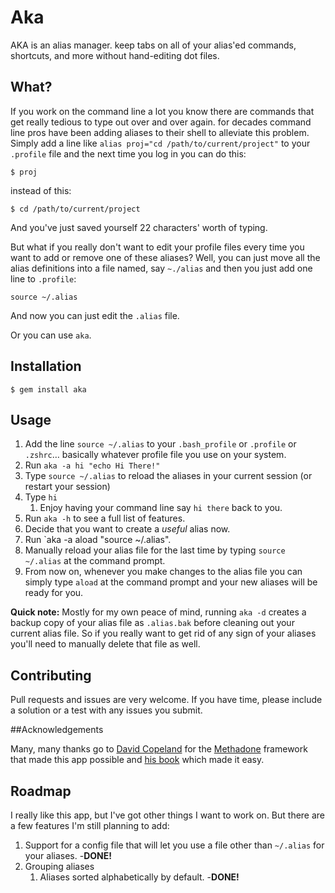 # Aka

AKA is an alias manager. keep tabs on all of your alias'ed commands, shortcuts, and more without hand-editing dot files.

## What?

If you work on the command line a lot you know there are commands that get really tedious to type out over and over again. for decades command line pros have been adding aliases to their shell to alleviate this problem.  Simply add a line like `alias proj="cd /path/to/current/project"` to your `.profile` file and the next time you log in you can do this:

    $ proj
instead of this:

    $ cd /path/to/current/project
And you've just saved yourself 22 characters' worth of typing.

But what if you really don't want to edit your profile files every time you want to add or remove one of these aliases? Well, you can just move all the alias definitions into a file named, say `~./alias` and then you just add one line to `.profile`:

    source ~/.alias

And now you can just edit the `.alias` file. 

Or you can use `aka`.

## Installation

    $ gem install aka

## Usage

1. Add the line `source ~/.alias` to your `.bash_profile` or `.profile` or `.zshrc`… basically whatever profile file you use on your system.
2. Run `aka -a hi "echo Hi There!"`
3. Type `source ~/.alias` to reload the aliases in your current session (or restart your session)
4. Type `hi`
    1. Enjoy having your command line say `hi there` back to you.
5. Run `aka -h` to see a full list of features.
6. Decide that you want to create a *useful* alias now.
7. Run `aka -a aload "source ~/.alias".
8. Manually reload your alias file for the last time by typing `source ~/.alias` at the command prompt.
9. From now on, whenever you make changes to the alias file you can simply type `aload` at the command prompt and your new aliases will be ready for you.


**Quick note:** Mostly for my own peace of mind, running `aka -d` creates a backup copy of your alias file as `.alias.bak` before cleaning out your current alias file. So if you really want to get rid of any sign of your aliases you'll need to manually delete that file as well. 

## Contributing

Pull requests and issues are very welcome. If you have time, please include a solution or a test with any issues you submit.

##Acknowledgements

Many, many thanks go to [David Copeland] for the [Methadone] framework that made this app possible and [his book][awesomeApps] which made it easy.

## Roadmap

I really like this app, but I've got other things I want to work on. But there are a few features I'm still planning to add:

1. Support for a config file that will let you use a file other than `~/.alias` for your aliases. -**DONE!**
1. Grouping aliases
    1. Aliases sorted alphabetically by default. -**DONE!**


[David Copeland]:http://www.naildrivin5.com/
[Methadone]: http://davetron5000.github.com/methadone/
[RubyGems]:https://rubygems.org/
[awesomeApps]:http://www.awesomecommandlineapps.com/